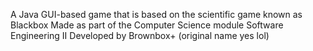 A Java GUI-based game that is based on the scientific game known as Blackbox
Made as part of the Computer Science module Software Engineering II
Developed by Brownbox+ (original name yes lol)
